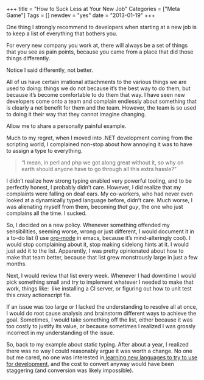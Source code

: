 +++
title = "How to Suck Less at Your New Job"
Categories = ["Meta Game"]
Tags = []
newdev = "yes"
date = "2013-01-19"
+++
<p>One thing I strongly recommend to developers when starting at a new job is to keep a list of everything that bothers you.</p>

<p>For every new company you work at, there will always be a set of things that you see as pain points, because you came from a place that did those things differently.</p>

<p>Notice I said differently, not better.</p>

<p>All of us have certain irrational attachments to the various things we are used to doing: things we do not because it’s the best way to do them, but because it’s become comfortable to do them that way. I have seen new developers come onto a team and complain endlessly about something that is clearly a net benefit for them and the team. However, the team is so used to doing it their way that they cannot imagine changing.</p>

<p>Allow me to share a personally painful example.</p>

<p>Much to my regret, when I moved into .NET development coming from the scripting world, I complained non-stop about how annoying it was to have to assign a type to everything.</p>
<blockquote>
<p dir="ltr"><p>“I mean, in perl and php we got along great without it, so why on earth should anyone have to go through all this extra hassle?”</p></p>
</blockquote>
<p>I didn’t realize how strong typing enabled very powerful tooling, and to be perfectly honest, I probably didn’t care. However, I did realize that my complaints were falling on deaf ears. My co-workers, who had never even looked at a dynamically typed language before, didn’t care. Much worse, I was alienating myself from them, becoming<em> that guy</em>, the one who just complains all the time. I sucked.</p>

<p>So, I decided on a new policy. Whenever something offended my sensibilities, seeming worse, wrong or just different, I would document it in a to-do list (I use <a href="http://orgmode.org/">org-mode</a> in emacs, because it’s mind-alteringly cool). I would stop complaining about it, stop making sidelong hints at it. I would just add it to the list. Apparently, I was pretty opinionated about how to make that team better, because that list grew monstrously large in just a few months.</p>

<p>Next, I would review that list every week. Whenever I had downtime I would pick something small and try to implement whatever I needed to make that work, things like:  like installing a CI server, or figuring out how to unit test this crazy actionscript fla.</p>

<p>If an issue was too large or I lacked the understanding to resolve all at once, I would do root cause analysis and brainstorm different ways to achieve the goal. Sometimes, I would take something off the list, either because it was too costly to justify its value, or because sometimes I realized I was grossly incorrect in my understanding of the issue.</p>

<p>So, back to my example about static typing. After about a year, I realized there was no way I could reasonably argue it was worth a change. No one but me cared, no one was interested in<a href="http://deliberate-software.com/how-to-escape-from-programming_language/" target="_blank"> learning new languages to try to use for development</a>, and the cost to convert anyway would have been staggering (and conversion was likely impossible).</p>
